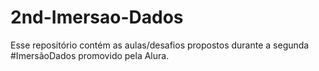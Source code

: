 # 2nd-Imersao-Dados
Esse repositório contém as aulas/desafios propostos durante a segunda #ImersãoDados promovido pela Alura.
